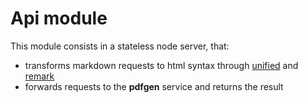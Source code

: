 # Api module

This module consists in a stateless node server, that:

- transforms markdown requests to html syntax through [unified](https://github.com/unifiedjs/unified) and [remark](https://github.com/remarkjs/remark)
- forwards requests to the **pdfgen** service and returns the result
